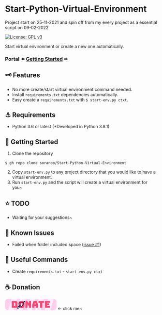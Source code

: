 # Start-Python-Virtual-Environment
Project start on 25-11-2021 and spin off from my every project as a essential script on 09-02-2022

[![License: GPL v3](https://img.shields.io/badge/License-GPLv3-blue.svg)](https://www.gnu.org/licenses/gpl-3.0)

Start virtual environment or create a new one automatically.

### Portal ↠ [Getting Started](#getting-started) ↞

## :old_key: Features
* No more create/start virtual environment command needed.
* Install `requirements.txt` dependencies automatically.
* Easy create a `requirements.txt` with `$ start-env.py ctxt`.

## :anchor: Requirements
* Python 3.6 or latest (*Developed in Python 3.8.1)

<a name="getting-started"></a>
## :space_invader: Getting Started
1. Clone the repository
```
$ gh repo clone soranoo/Start-Python-Virtual-Environment
```
2. Copy `start-env.py` to any project directory that you would like to have a virtual environment.
3. Run `start-env.py` and the script will create a virtual environment for you~



## :star: TODO
* Waiting for your suggestions~

## :bug: Known Issues
* Failed when folder included space ([issue #1](https://github.com/soranoo/Start-Python-Virtual-Environment/issues/1))

## :robot: Useful Commands
* Create `requirements.txt` - `start-env.py ctxt`

## :coffee: Donation

[!["Donation"](https://raw.githubusercontent.com/soranoo/Donation/main/resources/image/DonateBtn.png)](https://github.com/soranoo/Donation) <- click me~